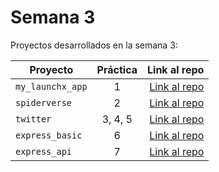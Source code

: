 # Semana 3

Proyectos desarrollados en la semana 3:

| Proyecto | Práctica | Link al repo |
| ------------- |:-------------:| -----:|
|`my_launchx_app`|1|[Link al repo](https://github.com/oepr-93/playbook/tree/main/weekly_mission_3/Creacion_de_proyectos_JS)|
|`spiderverse`|2|[Link al repo](https://github.com/oepr-93/playbook/tree/main/weekly_mission_3/spiderverse)|
|`twitter`|3, 4, 5|[Link al repo](https://github.com/oepr-93/playbook/tree/main/weekly_mission_3/twitter)|
|`express_basic`|6|[Link al repo](https://github.com/oepr-93/playbook/tree/main/weekly_mission_3/express_basic)|
|`express_api`|7|[Link al repo](https://github.com/oepr-93/playbook/tree/main/weekly_mission_3/express_api)|
